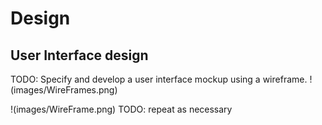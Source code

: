 # Design

## User Interface design
TODO: Specify and develop a user interface mockup using a wireframe.
!(images/WireFrames.png)

!(images/WireFrame.png)
TODO: repeat as necessary
